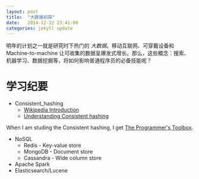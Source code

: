 ```yaml
---
layout: post
title:  "大数据初探"
date:   2014-12-22 23:41:00
categories: jekyll update
---
```


明年的计划之一就是研究时下热门的 *大数据*。移动互联网、可穿戴设备和 Machine-to-machine 让可收集的数据呈爆发式增长。那么，这些概念：搜索、机器学习、数据挖掘等，将如何影响普通程序员的必备技能呢？

# 学习纪要

- Consistent_hashing
    + [Wikipedia Introduction](http://en.wikipedia.org/wiki/Consistent_hashing)
    + [Understanding Consistent hashing](http://www.tomkleinpeter.com/2008/03/17/programmers-toolbox-part-3-consistent-hashing/)
    
When I am studing the Consistent hashing, I get [The Programmer's Toolbox](http://www.tomkleinpeter.com/the-programmers-toolbox/).

- NoSQL
    + Redis - Key-value store
    + MongoDB - Document store
    + Cassandra - Wide column store
- Apache Spark
- Elasticsearch/Lucene


